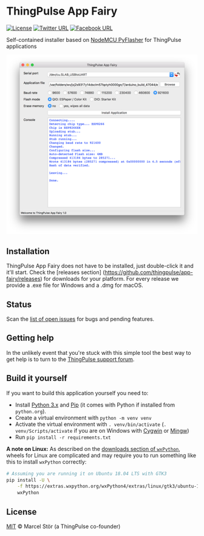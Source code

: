 # ThingPulse App Fairy
[![License](https://marcelstoer.github.io/nodemcu-pyflasher/images/mit-license-badge.svg)](https://github.com/marcelstoer/nodemcu-pyflasher/blob/master/LICENSE)
[![Twitter URL](https://marcelstoer.github.io/nodemcu-pyflasher/images/twitter-badge.svg)](https://twitter.com/intent/tweet?text=Wow:&url=https%3A%2F%2Fgithub.com%2Fthingpulse%2Fapp-fairy)
[![Facebook URL](https://marcelstoer.github.io/nodemcu-pyflasher/images/facebook-badge.svg)](https://www.facebook.com/sharer/sharer.php?u=https%3A%2F%2Fgithub.com%2Fthingpulse%2Fapp-fairy)

Self-contained installer based on [NodeMCU PyFlasher](https://github.com/marcelstoer/nodemcu-pyflasher) for ThingPulse applications

![Image of ThingPulse App Fairy](images/gui.png)

## Installation
ThingPulse App Fairy does not have to be installed, just double-click it and it'll start. Check the [releases section]
(https://github.com/thingpulse/app-fairy/releases) for downloads for your platform. For every release we provide a .exe 
file for Windows and a .dmg for macOS.

## Status
Scan the [list of open issues](https://github.com/thingpulse/app-fairy/issues) for bugs and pending features.

## Getting help
In the unlikely event that you're stuck with this simple tool the best way to get help is to turn to the [ThingPulse 
support forum](https://support.thingpulse.com).

## Build it yourself
If you want to build this application yourself you need to:

- Install [Python 3.x](https://www.python.org/downloads/) and [Pip](https://pip.pypa.io/en/stable/installing/) (it comes with Python if installed from `python.org`).
- Create a virtual environment with `python -m venv venv`
- Activate the virtual environment with `. venv/bin/activate` (`. venv/Scripts/activate` if you are on Windows with [Cygwin](https://www.cygwin.com/) or [Mingw](http://mingw.org/))
- Run `pip install -r requirements.txt`

**A note on Linux:** As described on the [downloads section of `wxPython`](https://www.wxpython.org/pages/downloads/), wheels for Linux are complicated and may require you to run something like this to install `wxPython` correctly:

```bash
# Assuming you are running it on Ubuntu 18.04 LTS with GTK3
pip install -U \
    -f https://extras.wxpython.org/wxPython4/extras/linux/gtk3/ubuntu-18.04 \
    wxPython
```

## License
[MIT](http://opensource.org/licenses/MIT) © Marcel Stör (a ThingPulse co-founder)
